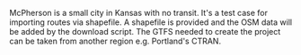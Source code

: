 McPherson is a small city in Kansas with no transit. It's a test case for importing routes via shapefile. A shapefile is provided and the OSM data will be added by the download script. The GTFS needed to create the project can be taken from another region e.g. Portland's CTRAN.
